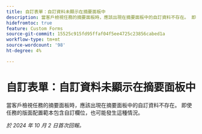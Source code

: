 ```yaml
---
title: 自訂表單：自訂資料未顯示在摘要面板中
description: 當客戶檢視任務的摘要面板時，應該出現在摘要面板中的自訂資料不存在。 即使任務的版面配置範本包含自訂欄位，也可能發生這種情況。
hidefromtoc: true
feature: Custom Forms
source-git-commit: 15525c915fd95ffaf04f5ee4725c23856cabed1a
workflow-type: tm+mt
source-wordcount: '98'
ht-degree: 4%

---
```



# 自訂表單：自訂資料未顯示在摘要面板中

當客戶檢視任務的摘要面板時，應該出現在摘要面板中的自訂資料不存在。 即使任務的版面配置範本包含自訂欄位，也可能發生這種情況。

_於 2024 年 10 月 2 日首次回報。_
